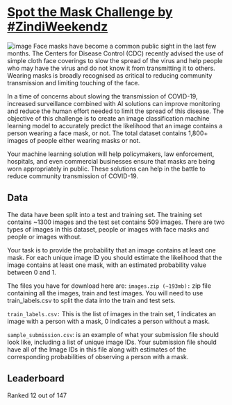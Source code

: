 # [Spot the Mask Challenge by #ZindiWeekendz](https://zindi.africa/hackathons/spot-the-mask-challenge) 
![image](https://user-images.githubusercontent.com/37707687/80328710-bb10d500-885d-11ea-9c07-d5098f1951de.png)
Face masks have become a common public sight in the last few months. The Centers for Disease Control (CDC) recently advised the use of simple cloth face coverings to slow the spread of the virus and help people who may have the virus and do not know it from transmitting it to others. Wearing masks is broadly recognised as critical to reducing community transmission and limiting touching of the face.

In a time of concerns about slowing the transmission of COVID-19, increased surveillance combined with AI solutions can improve monitoring and reduce the human effort needed to limit the spread of this disease. The objective of this challenge is to create an image classification machine learning model to accurately predict the likelihood that an image contains a person wearing a face mask, or not. The total dataset contains 1,800+ images of people either wearing masks or not.

Your machine learning solution will help policymakers, law enforcement, hospitals, and even commercial businesses ensure that masks are being worn appropriately in public. These solutions can help in the battle to reduce community transmission of COVID-19.

## Data
The data have been split into a test and training set. The training set contains ~1300 images and the test set contains 509 images. There are two types of images in this dataset, people or images with face masks and people or images without.

Your task is to provide the probability that an image contains at least one mask. For each unique image ID you should estimate the likelihood that the image contains at least one mask, with an estimated probability value between 0 and 1.

The files you have for download here are:
`images.zip (~193mb):` zip file containing all the images, train and test images. You will need to use train_labels.csv to split the data into the train and test sets.

`train_labels.csv:` This is the list of images in the train set, 1 indicates an image with a person with a mask, 0 indicates a person without a mask.

`sample_submission.csv`: is an example of what your submission file should look like, including a list of unique image IDs. Your submission file should have all of the Image IDs in this file along with estimates of the corresponding probabilities of observing a person with a mask.

## Leaderboard
Ranked 12 out of 147
